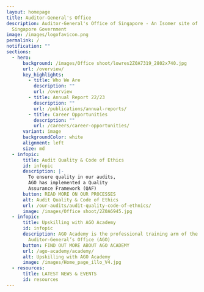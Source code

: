 ```yaml
---
layout: homepage
title: Auditor-General's Office
description: Auditor-General's Office of Singapore - An Isomer site of the
  Singapore Government
image: /images/logofavicon.png
permalink: /
notification: ""
sections:
  - hero:
      background: /images/Office shoot/lowres2Z0A7319_2802x740.jpg
      url: /overview/
      key_highlights:
        - title: Who We Are
          description: ""
          url: /overview
        - title: Annual Report 22/23
          description: ""
          url: /publications/annual-reports/
        - title: Career Opportunities
          description: ""
          url: /careers/career-opportunities/
      variant: image
      backgroundColor: white
      alignment: left
      size: md
  - infopic:
      title: Audit Quality & Code of Ethics
      id: infopic
      description: |-
        To ensure quality in our audits, 
        AGO has implemented a Quality 
        Assurance Framework (QAF)
      button: READ MORE ON OUR PROCESSES
      alt: Audit Quality & Code of Ethics
      url: /our-audits/audit-quality-code-of-ethnics/
      image: /images/Office shoot/2Z0A6945.jpg
  - infopic:
      title: Upskilling with AGO Academy
      id: infopic
      description: AGO Academy is the professional training arm of the
        Auditor-General’s Office (AGO)
      button: FIND OUT MORE ABOUT AGO ACADEMY
      url: /ago-academy/academy/
      alt: Upskilling with AGO Academy
      image: /images/Home_page_illo_V4.jpg
  - resources:
      title: LATEST NEWS & EVENTS
      id: resources
---
```

